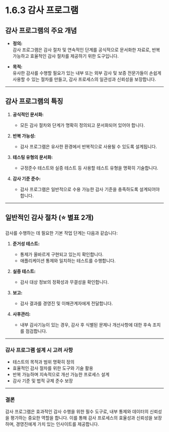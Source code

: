 # 1.6.3 감사 프로그램

## 감사 프로그램의 주요 개념

- **정의:**  
  감사 프로그램은 감사 절차 및 연속적인 단계를 공식적으로 문서화한 자료로, 반복 가능하고 효율적인 감사 절차를 제공하기 위한 도구입니다.

- **목적:**  
  유사한 감사를 수행할 필요가 있는 내부 또는 외부 감사 및 보증 전문가들이 손쉽게 사용할 수 있는 절차를 만들고, 감사 프로세스의 일관성과 신뢰성을 보장합니다.

---

## 감사 프로그램의 특징

1. **공식적인 문서화:**  
   - 모든 감사 절차와 단계가 명확히 정의되고 문서화되어 있어야 합니다.

2. **반복 가능성:**  
   - 감사 프로그램은 유사한 환경에서 반복적으로 사용될 수 있도록 설계됩니다.

3. **테스팅 유형의 문서화:**  
   - 규정준수 테스트와 실증 테스트 등 사용할 테스트 유형을 명확히 기술합니다.

4. **감사 기준 준수:**  
   - 감사 프로그램은 일반적으로 수용 가능한 감사 기준을 충족하도록 설계되어야 합니다.

---

## 일반적인 감사 절차 (⭐ 별표 2개)

감사를 수행하는 데 필요한 기본 작업 단계는 다음과 같습니다:

1. **준거성 테스트:**  
   - 통제가 올바르게 구현되고 있는지 확인합니다.  
   - 애플리케이션 통제와 일치하는 테스트를 수행합니다.

2. **실증 테스트:**  
   - 감사 대상 정보의 정확성과 무결성을 확인합니다.

3. **보고:**  
   - 감사 결과를 경영진 및 이해관계자에게 전달합니다.

4. **사후관리:**  
   - 내부 감사기능이 있는 경우, 감사 후 식별된 문제나 개선사항에 대한 후속 조치를 점검합니다.

---

### 감사 프로그램 설계 시 고려 사항

- 테스트의 목적과 범위 명확히 정의
- 효율적인 감사 절차를 위한 도구와 기술 활용
- 반복 가능하며 지속적으로 개선 가능한 프로세스 설계
- 감사 기준 및 법적 규제 준수 보장

---

### 결론

감사 프로그램은 효과적인 감사 수행을 위한 필수 도구로, 내부 통제와 데이터의 신뢰성을 평가하는 중요한 역할을 합니다. 이를 통해 감사 프로세스의 효율성과 신뢰성을 보장하며, 경영진에게 가치 있는 인사이트를 제공합니다.
